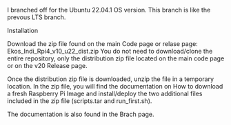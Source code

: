 I branched off for the Ubuntu 22.04.1 OS version.  This branch is like the prevous LTS branch.

Installation

Download the zip file found on the main Code page or relase page:  Ekos_Indi_Rpi4_v10_u22_dist.zip
You do not need to download/clone the entire repository, only the distribution zip file located on the main code page or on the v20 Release page.

Once the distribution zip file is downloaded, unzip the file in a temporary location. In the zip file, you will find the documentation on How to download a fresh Raspberry Pi Image and install/deploy the two additional files included in the zip file (scripts.tar and run_first.sh).

The documentation is also found in the Brach page.



